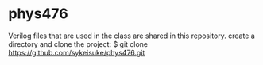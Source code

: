 # phys476
Verilog files that are used in the class are shared in this repository. 
create a directory and clone the project:
$ git clone https://github.com/sykeisuke/phys476.git
